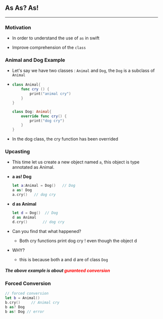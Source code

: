 ## As As? As!

---

### Motivation

+ In order to understand the use of  ```as``` in swift

+ Improve comprehension of the ```class```



### Animal and Dog Example

+ Let's say we have two classes : ```Animal``` and ```Dog```, the ```Dog``` is a subclass of ```Animal```

+ ```swift
  class Animal{
      func cry () {
          print("animal cry")
      }
  }
  
  class Dog: Animal{
      override func cry() {
          print("dog cry")
      }
  }
  ```

+ In the dog class, the cry function has been overrided



### Upcasting

+ This time let us create a new object named ```a```, this object is type annotated as Animal.

+ **a as! Dog** 

  ```swift
  let a:Animal = Dog()   // Dog
  a as! Dog
  a.cry() 	// dog cry 
  ```

+ **d as Animal**

  ```swift
  let d = Dog()	 // Dog
  d as Animal
  d.cry()		// dog cry
  ```

+ Can you find that what happened?
  + Both cry functions print dog cry ! even though the object d
+ WHY?
  + this is because both a and d are of class ```Dog```

##### The above example is about <font color=red>guranteed conversion</font>

### Forced Conversion

```swift
// forced conversion
let b = Animal()
b.cry()		// Animal cry
b as? Dog
b as! Dog // error
```

